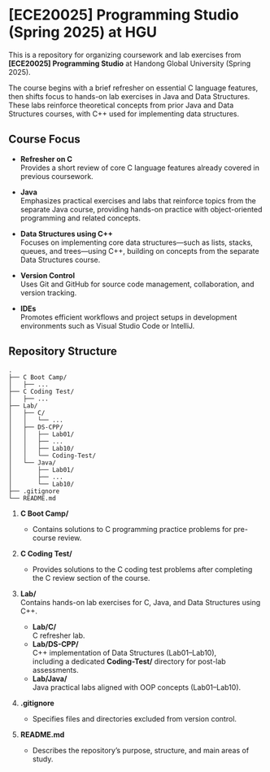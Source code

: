 # [ECE20025] Programming Studio (Spring 2025) at HGU

This is a repository for organizing coursework and lab exercises from **[ECE20025] Programming Studio** at Handong Global University (Spring 2025).

The course begins with a brief refresher on essential C language features, then shifts focus to hands-on lab exercises in Java and Data Structures. These labs reinforce theoretical concepts from prior Java and Data Structures courses, with C++ used for implementing data structures.

## Course Focus

- **Refresher on C**  
  Provides a short review of core C language features already covered in previous coursework.

- **Java**  
  Emphasizes practical exercises and labs that reinforce topics from the separate Java course, providing hands-on practice with object-oriented programming and related concepts.

- **Data Structures using C++**  
  Focuses on implementing core data structures—such as lists, stacks, queues, and trees—using C++, building on concepts from the separate Data Structures course.

- **Version Control**  
  Uses Git and GitHub for source code management, collaboration, and version tracking.

- **IDEs**  
  Promotes efficient workflows and project setups in development environments such as Visual Studio Code or IntelliJ.

## Repository Structure

```plaintext
.
├── C Boot Camp/
│   ├── ...
├── C Coding Test/
│   ├── ...
├── Lab/
│   ├── C/
│   │   └── ...
│   ├── DS-CPP/
│   │   ├── Lab01/
│   │   ├── ...
│   │   ├── Lab10/
│   │   └── Coding-Test/
│   └── Java/
│       ├── Lab01/
│       ├── ...
│       └── Lab10/
├── .gitignore
└── README.md
```

1. **C Boot Camp/**  
    - Contains solutions to C programming practice problems for pre-course review.
  
2. **C Coding Test/**
    - Provides solutions to the C coding test problems after completing the C review section of the course.
  
3. **Lab/**  
   Contains hands-on lab exercises for C, Java, and Data Structures using C++.
   - **Lab/C/**  
     C refresher lab.
   - **Lab/DS-CPP/**  
     C++ implementation of Data Structures (Lab01–Lab10),  
     including a dedicated **Coding-Test/** directory for post-lab assessments.
   - **Lab/Java/**  
     Java practical labs aligned with OOP concepts (Lab01–Lab10).

4. **.gitignore**  
    - Specifies files and directories excluded from version control.

5. **README.md**  
    - Describes the repository’s purpose, structure, and main areas of study.
